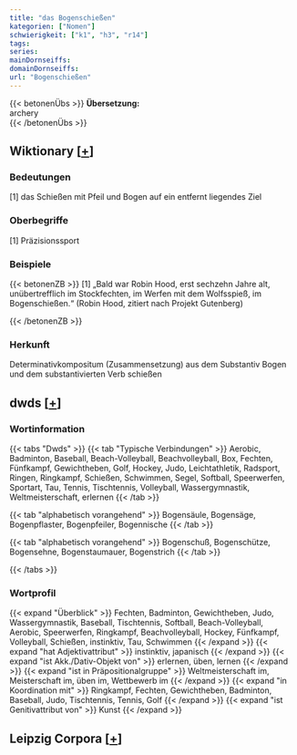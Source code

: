 ```yaml
---
title: "das Bogenschießen"
kategorien: ["Nomen"]
schwierigkeit: ["k1", "h3", "r14"]
tags:
series:
mainDornseiffs:
domainDornseiffs:
url: "Bogenschießen"
---
```


{{< betonenÜbs >}}
**Übersetzung:**  
archery  
{{< /betonenÜbs >}}

## Wiktionary [[+](https://de.wiktionary.org/wiki/Bogenschießen)]

### Bedeutungen
[1] das Schießen mit Pfeil und Bogen auf ein entfernt liegendes Ziel  

### Oberbegriffe
[1] Präzisionssport  

### Beispiele
{{< betonenZB >}}
[1] „Bald war Robin Hood, erst sechzehn Jahre alt, unübertrefflich im Stockfechten, im Werfen mit dem Wolfsspieß, im Bogenschießen.“ (Robin Hood, zitiert nach Projekt Gutenberg)  

{{< /betonenZB >}}
### Herkunft
Determinativkompositum (Zusammensetzung) aus dem Substantiv Bogen und dem substantivierten Verb schießen  



## dwds [[+](https://www.dwds.de/wb/Bogenschießen)]

### Wortinformation
{{< tabs "Dwds" >}}
{{< tab "Typische Verbindungen" >}}
Aerobic, Badminton, Baseball, Beach-Volleyball, Beachvolleyball, Box, Fechten, Fünfkampf, Gewichtheben, Golf, Hockey, Judo, Leichtathletik, Radsport, Ringen, Ringkampf, Schießen, Schwimmen, Segel, Softball, Speerwerfen, Sportart, Tau, Tennis, Tischtennis, Volleyball, Wassergymnastik, Weltmeisterschaft, erlernen
{{< /tab >}}

{{< tab "alphabetisch vorangehend" >}}
Bogensäule, Bogensäge, Bogenpflaster, Bogenpfeiler, Bogennische
{{< /tab >}}

{{< tab "alphabetisch vorangehend" >}}
Bogenschuß, Bogenschütze, Bogensehne, Bogenstaumauer, Bogenstrich
{{< /tab >}}

{{< /tabs >}}

### Wortprofil
{{< expand "Überblick" >}} Fechten, Badminton, Gewichtheben, Judo, Wassergymnastik, Baseball, Tischtennis, Softball, Beach-Volleyball, Aerobic, Speerwerfen, Ringkampf, Beachvolleyball, Hockey, Fünfkampf, Volleyball, Schießen, instinktiv, Tau, Schwimmen {{< /expand >}}
{{< expand "hat Adjektivattribut" >}} instinktiv, japanisch {{< /expand >}}
{{< expand "ist Akk./Dativ-Objekt von" >}} erlernen, üben, lernen {{< /expand >}}
{{< expand "ist in Präpositionalgruppe" >}} Weltmeisterschaft im, Meisterschaft im, üben im, Wettbewerb im {{< /expand >}}
{{< expand "in Koordination mit" >}} Ringkampf, Fechten, Gewichtheben, Badminton, Baseball, Judo, Tischtennis, Tennis, Golf {{< /expand >}}
{{< expand "ist Genitivattribut von" >}} Kunst {{< /expand >}}

## Leipzig Corpora [[+](https://corpora.uni-leipzig.de/en/res?word=Bogenschießen&corpusId=deu_newscrawl-public_2018)]


